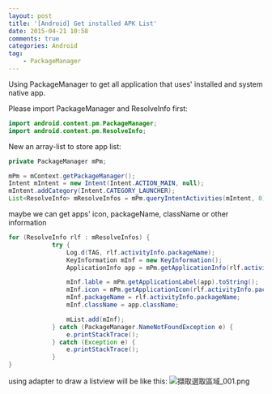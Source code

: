 ```yaml
---
layout: post
title: '[Android] Get installed APK List'
date: 2015-04-21 10:58
comments: true
categories: Android
tag:
	- PackageManager
---
```

Using PackageManager to get all application that uses' installed and system native app.

Please import PackageManager and ResolveInfo first:

```java
import android.content.pm.PackageManager;
import android.content.pm.ResolveInfo;
```

New an array-list to store app list:

```java
private PackageManager mPm;

mPm = mContext.getPackageManager();
Intent mIntent = new Intent(Intent.ACTION_MAIN, null);
mIntent.addCategory(Intent.CATEGORY_LAUNCHER);
List<ResolveInfo> mResolveInfos = mPm.queryIntentActivities(mIntent, 0);
```

maybe we can get apps' icon, packageName, className or other information

```java
for (ResolveInfo rlf : mResolveInfos) {
            try {
                Log.d(TAG, rlf.activityInfo.packageName);
                KeyInformation mInf = new KeyInformation();
                ApplicationInfo app = mPm.getApplicationInfo(rlf.activityInfo.packageName, 0);

                mInf.lable = mPm.getApplicationLabel(app).toString();
                mInf.icon = mPm.getApplicationIcon(rlf.activityInfo.packageName);
                mInf.packageName = rlf.activityInfo.packageName;
                mInf.className = app.className;

                mList.add(mInf);
            } catch (PackageManager.NameNotFoundException e) {
                e.printStackTrace();
            } catch (Exception e) {
                e.printStackTrace();
            }
}
```

using adapter to draw a listview will be like this:
![擷取選取區域_001.png](http://user-image.logdown.io/user/10106/blog/9801/post/261312/ffLnmrnmQ9SLeL7anfOP_%E6%93%B7%E5%8F%96%E9%81%B8%E5%8F%96%E5%8D%80%E5%9F%9F_001.png)